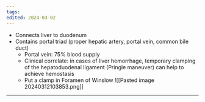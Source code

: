 ```yaml
---
tags: 
edited: 2024-03-02
---
```

- Connects liver to duodenum
- Contains portal triad (proper hepatic artery, portal vein, common bile duct)
	- Portal vein: 75% blood supply
   - Clinical correlate: in cases of liver hemorrhage, temporary clamping of the hepatoduodenal ligament (Pringle maneuver) can help to achieve hemostasis
   - Put a clamp in Foramen of Winslow
![[Pasted image 20240312103853.png]]


---
